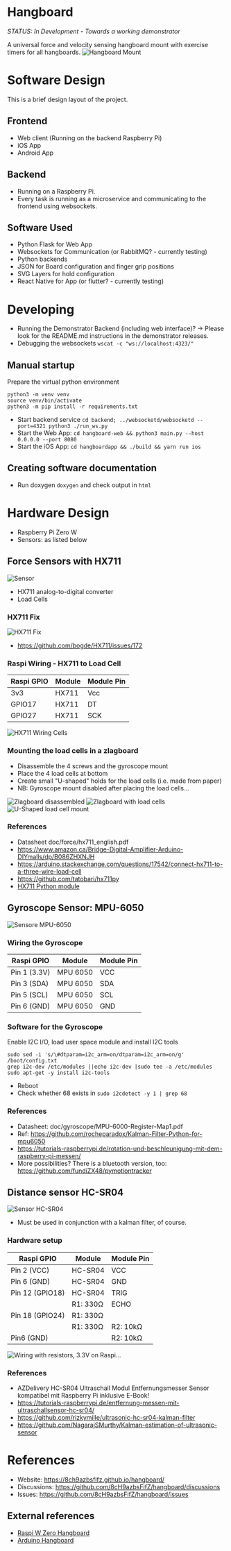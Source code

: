 # Hangboard 

*STATUS: In Development - Towards a working demonstrator*

A universal force and velocity sensing hangboard mount with exercise timers for all hangboards.
![Hangboard Mount](./hangboardapp/logo/AppIcons/Assets.xcassets/AppIcon.appiconset/87.png)



# Software Design
This is a brief design layout of the project.

## Frontend
+ Web client (Running on the backend Raspberry Pi)
+ iOS App
+ Android App 

## Backend
+ Running on a Raspberry Pi.
+ Every task is running as a microservice and communicating to the frontend using websockets.

## Software Used
- Python Flask for Web App
- Websockets for Communication (or RabbitMQ? - currently testing)
- Python backends
- JSON for Board configuration and finger grip positions
- SVG Layers for hold configuration
- React Native for App (or flutter? - currently testing)

# Developing
+ Running the Demonstrator Backend (including web interface)? -> Please look for the README.md instructions in the demonstrator releases.
+ Debugging the websockets `wscat -c "ws://localhost:4323/"`


## Manual startup
Prepare the virtual python environment
```
python3 -m venv venv
source venv/bin/activate
python3 -m pip install -r requirements.txt
```
+ Start backend service ```cd backend; ../websocketd/websocketd --port=4321 python3 ./run_ws.py ```
+ Start the Web App: `cd hangboard-web && python3 main.py --host 0.0.0.0 --port 8080`
+ Start the iOS App: `cd hangboardapp && ./build && yarn run ios`

## Creating software documentation
+ Run doxygen `doxygen` and check output in `html`



# Hardware Design
- Raspberry Pi Zero W
- Sensors: as listed below



## Force Sensors with HX711
![Sensor](./doc/force/hx711_with_load_cells.jpg)

- HX711 analog-to-digital converter
- Load Cells

### HX711 Fix
![HX711 Fix](./doc/force/hx711_fix.png)
+ https://github.com/bogde/HX711/issues/172

### Raspi Wiring - HX711 to Load Cell

| Raspi GPIO | Module | Module Pin |
|------------|--------|------------|
| 3v3        | HX711  | Vcc        |
| GPIO17     | HX711  | DT         |
| GPIO27     | HX711  | SCK        |


![HX711 Wiring Cells](./doc/force/4_load_sensors.jpg)

### Mounting the load cells in a zlagboard
+ Disassemble the 4 screws and the gyroscope mount
+ Place the 4 load cells at bottom 
+ Create small "U-shaped" holds for the load cells (i.e. made from paper)
+ NB: Gyroscope mount disabled after placing the load cells...

![Zlagboard disassembled](./doc/force/zlagboard_disassemble.png)
![Zlagboard with load cells](./doc/force/zlagboard_install_load_sensors.png)
![U-Shaped load cell mount](./doc/force/load_sensor_zlagboard_mount.png)

### References
+ Datasheet doc/force/hx711_english.pdf
+ https://www.amazon.ca/Bridge-Digital-Amplifier-Arduino-DIYmalls/dp/B086ZHXNJH
+ https://arduino.stackexchange.com/questions/17542/connect-hx711-to-a-three-wire-load-cell
+ https://github.com/tatobari/hx711py
+ [HX711 Python module](https://github.com/gandalf15/HX711/)







## Gyroscope Sensor: MPU-6050
![Sensore MPU-6050](./doc/gyroscope/SEN-MPU6050-01.png)

### Wiring the Gyroscope
| Raspi GPIO   | Module   | Module Pin |
|--------------|----------|------------|
| Pin 1 (3.3V) | MPU 6050 | VCC        |
| Pin 3 (SDA)  | MPU 6050 | SDA        |
| Pin 5 (SCL)  | MPU 6050 | SCL        |
| Pin 6 (GND)  | MPU 6050 | GND        |


### Software for the Gyroscope
Enable I2C I/O, load user space module and install I2C tools
```
sudo sed -i 's/\#dtparam=i2c_arm=on/dtparam=i2c_arm=on/g' /boot/config.txt
grep i2c-dev /etc/modules ||echo i2c-dev |sudo tee -a /etc/modules
sudo apt-get -y install i2c-tools
```
+ Reboot
+ Check whether 68 exists in `sudo i2cdetect -y 1 | grep 68`

### References
+ Datasheet: doc/gyroscope/MPU-6000-Register-Map1.pdf
+ Ref: https://github.com/rocheparadox/Kalman-Filter-Python-for-mpu6050
+ https://tutorials-raspberrypi.de/rotation-und-beschleunigung-mit-dem-raspberry-pi-messen/
+ More possibilities? There is a bluetooth version, too: https://github.com/fundiZX48/pymotiontracker






## Distance sensor HC-SR04
![Sensor HC-SR04](./doc/71YRg95095L._SL1500_.jpg)
+ Must be used in conjunction with a kalman filter, of course.

### Hardware setup
| Raspi GPIO      | Module   | Module Pin |
|-----------------|----------|------------|
| Pin 2 (VCC)     | HC-SR04  | VCC        |
| Pin 6 (GND)     | HC-SR04  | GND        |
| Pin 12 (GPIO18) | HC-SR04  | TRIG       |
|                 | R1: 330Ω | ECHO       |
| Pin 18 (GPIO24) | R1: 330Ω |            |
|                 | R1: 330Ω | R2: 10kΩ   |
| Pin6 (GND)      |          |  R2: 10kΩ  |


![Wiring with resistors, 3.3V on Raspi...](hardware/distance_sensors/doc/ultraschall_Steckplatine.png)


### References
+ AZDelivery HC-SR04 Ultraschall Modul Entfernungsmesser Sensor kompatibel mit Raspberry Pi inklusive E-Book!
+ https://tutorials-raspberrypi.de/entfernung-messen-mit-ultraschallsensor-hc-sr04/
+ https://github.com/rizkymille/ultrasonic-hc-sr04-kalman-filter
+ https://github.com/NagarajSMurthy/Kalman-estimation-of-ultrasonic-sensor





# References
* Website: https://8ch9azbsfifz.github.io/hangboard/
* Discussions: https://github.com/8cH9azbsFifZ/hangboard/discussions
* Issues: https://github.com/8cH9azbsFifZ/hangboard/issues

## External references
+ [Raspi W Zero Hangboard](https://github.com/adrianlzt/piclimbing)
+ [Arduino Hangboard](https://github.com/oalam/isometryx)
